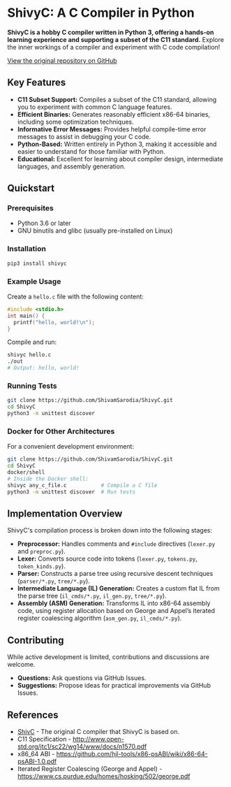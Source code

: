 # ShivyC: A C Compiler in Python

**ShivyC is a hobby C compiler written in Python 3, offering a hands-on learning experience and supporting a subset of the C11 standard.** Explore the inner workings of a compiler and experiment with C code compilation!

[View the original repository on GitHub](https://github.com/ShivamSarodia/ShivyC)

## Key Features

*   **C11 Subset Support:** Compiles a subset of the C11 standard, allowing you to experiment with common C language features.
*   **Efficient Binaries:** Generates reasonably efficient x86-64 binaries, including some optimization techniques.
*   **Informative Error Messages:** Provides helpful compile-time error messages to assist in debugging your C code.
*   **Python-Based:** Written entirely in Python 3, making it accessible and easier to understand for those familiar with Python.
*   **Educational:** Excellent for learning about compiler design, intermediate languages, and assembly generation.

## Quickstart

### Prerequisites
*   Python 3.6 or later
*   GNU binutils and glibc (usually pre-installed on Linux)

### Installation
```bash
pip3 install shivyc
```

### Example Usage
Create a `hello.c` file with the following content:

```c
#include <stdio.h>
int main() {
  printf("hello, world!\n");
}
```

Compile and run:

```bash
shivyc hello.c
./out
# Output: hello, world!
```

### Running Tests
```bash
git clone https://github.com/ShivamSarodia/ShivyC.git
cd ShivyC
python3 -m unittest discover
```

### Docker for Other Architectures
For a convenient development environment:

```bash
git clone https://github.com/ShivamSarodia/ShivyC.git
cd ShivyC
docker/shell
# Inside the Docker shell:
shivyc any_c_file.c           # Compile a C file
python3 -m unittest discover  # Run tests
```

## Implementation Overview

ShivyC's compilation process is broken down into the following stages:

*   **Preprocessor:** Handles comments and `#include` directives (`lexer.py` and `preproc.py`).
*   **Lexer:** Converts source code into tokens (`lexer.py`, `tokens.py`, `token_kinds.py`).
*   **Parser:** Constructs a parse tree using recursive descent techniques (`parser/*.py`, `tree/*.py`).
*   **Intermediate Language (IL) Generation:** Creates a custom flat IL from the parse tree (`il_cmds/*.py`, `il_gen.py`, `tree/*.py`).
*   **Assembly (ASM) Generation:** Transforms IL into x86-64 assembly code, using register allocation based on George and Appel’s iterated register coalescing algorithm (`asm_gen.py`, `il_cmds/*.py`).

## Contributing

While active development is limited, contributions and discussions are welcome.

*   **Questions:** Ask questions via GitHub Issues.
*   **Suggestions:** Propose ideas for practical improvements via GitHub Issues.

## References

*   [ShivC](https://github.com/ShivamSarodia/ShivC) - The original C compiler that ShivyC is based on.
*   C11 Specification - http://www.open-std.org/jtc1/sc22/wg14/www/docs/n1570.pdf
*   x86\_64 ABI - https://github.com/hjl-tools/x86-psABI/wiki/x86-64-psABI-1.0.pdf
*   Iterated Register Coalescing (George and Appel) - https://www.cs.purdue.edu/homes/hosking/502/george.pdf